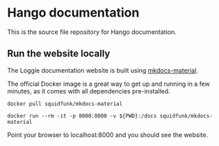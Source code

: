 # Hango documentation

This is the source file repository for Hango documentation.

## Run the website locally
The Loggie documentation website is built using [mkdocs-material](https://squidfunk.github.io/mkdocs-material/).

The official Docker image is a great way to get up and running in a few minutes, as it comes with all dependencies pre-installed.

```
docker pull squidfunk/mkdocs-material

docker run --rm -it -p 8000:8000 -v ${PWD}:/docs squidfunk/mkdocs-material
```

Point your browser to localhost:8000 and you should see the website.
